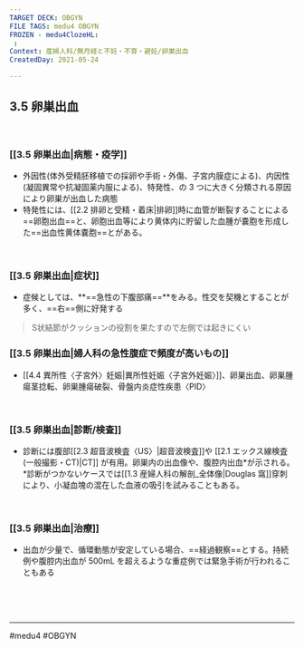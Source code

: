 ```yaml
---
TARGET DECK: OBGYN
FILE TAGS: medu4 OBGYN
FROZEN - medu4ClozeHL:
 : 
Context: 産婦人科/無月経と不妊・不育・避妊/卵巣出血
CreatedDay: 2021-05-24

---
```


## 3.5 卵巣出血

<br>

### [[3.5 卵巣出血|病態・疫学]]
* 外因性(体外受精胚移植での採卵や手術・外傷、子宮内膜症による)、内因性(凝固異常や抗凝固薬内服による)、特発性、の 3 つに大きく分類される原因により卵巣が出血した病態	
* 特発性には、[[2.2 排卵と受精・着床|排卵]]時に血管が断裂することによる==卵胞出血==と、卵胞出血等により黄体内に貯留した血腫が嚢胞を形成した==出血性黄体嚢胞==とがある。
<!--ID: 1622001903831-->



<br>

### [[3.5 卵巣出血|症状]]
* 症候としては、**==急性の下腹部痛==**をみる。性交を契機とすることが多く、==右==側に好発する
>S状結節がクッションの役割を果たすので左側では起きにくい
<!--ID: 1622001903837-->



### [[3.5 卵巣出血|婦人科の急性腹症で頻度が高いもの]]
* [[4.4 異所性〈子宮外〉妊娠|異所性妊娠〈子宮外妊娠〉]]、卵巣出血、卵巣腫瘍茎捻転、卵巣腫瘍破裂、骨盤内炎症性疾患〈PID〉

<br>

### [[3.5 卵巣出血|診断/検査]]
* 診断には腹部[[2.3 超音波検査〈US〉|超音波検査]]や [[2.1 エックス線検査(一般撮影・CT)|CT]] が有用。卵巣内の出血像や、腹腔内出血\*が示される。  
\*診断がつかないケースでは[[1.3 産婦人科の解剖_全体像|Douglas 窩]]穿刺により、小凝血塊の混在した血液の吸引を試みることもある。

<br>

### [[3.5 卵巣出血|治療]]
* 出血が少量で、循環動態が安定している場合、==経過観察==とする。持続例や腹腔内出血が 500mL を超えるような重症例では緊急手術が行われることもある
<!--ID: 1656319759923-->


<br><br><br>

---
#medu4 #OBGYN

